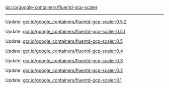 [gcr.io/google-containers/fluentd-gcp-scaler](https://hub.docker.com/r/cruse/fluentd-gcp-scaler/tags/) 

----
Update: [gcr.io/google_containers/fluentd-gcp-scaler:0.5.2](https://hub.docker.com/r/cruse/fluentd-gcp-scaler/tags/)

Update: [gcr.io/google_containers/fluentd-gcp-scaler:0.5.1](https://hub.docker.com/r/cruse/fluentd-gcp-scaler/tags/)

Update: [gcr.io/google_containers/fluentd-gcp-scaler:0.5](https://hub.docker.com/r/cruse/fluentd-gcp-scaler/tags/)

Update: [gcr.io/google_containers/fluentd-gcp-scaler:0.4](https://hub.docker.com/r/cruse/fluentd-gcp-scaler/tags/)

Update: [gcr.io/google_containers/fluentd-gcp-scaler:0.3](https://hub.docker.com/r/cruse/fluentd-gcp-scaler/tags/)

Update: [gcr.io/google_containers/fluentd-gcp-scaler:0.2](https://hub.docker.com/r/cruse/fluentd-gcp-scaler/tags/)

Update: [gcr.io/google_containers/fluentd-gcp-scaler:0.1](https://hub.docker.com/r/cruse/fluentd-gcp-scaler/tags/)

